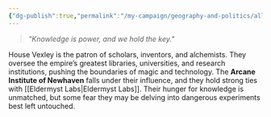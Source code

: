 ```yaml
---
{"dg-publish":true,"permalink":"/my-campaign/geography-and-politics/alluvterre/the-solarian-empire/noble-houses/house-vexley/"}
---
```


> _"Knowledge is power, and we hold the key."_

House Vexley is the patron of scholars, inventors, and alchemists. They oversee the empire’s greatest libraries, universities, and research institutions, pushing the boundaries of magic and technology. The **Arcane Institute of Newhaven** falls under their influence, and they hold strong ties with [[Eldermyst Labs\|Eldermyst Labs]]. Their hunger for knowledge is unmatched, but some fear they may be delving into dangerous experiments best left untouched.